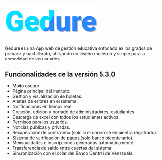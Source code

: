 # <img src='./frontend/src/img/gedure-logo-recto.svg' alt='Gedure Logo' width='300' />
Gedure es una App web de gestión educativa enfocado en los grados de primaria y bachillerato, utilizando un diseño moderno y simple para la comodidad de los usuarios.

## Funcionalidades de la versión 5.3.0
- Modo oscuro
- Página principal del instituto.
- Gestión y visualización de boletas.
- Alertas de errores en el sistema.
- Notificaciones en tiempo real.
- Creación, edición y borrado de administradores, estudiantes.
- Descarga de excel con todos los estudiantes activos.
- Permisos para los usuarios.
- Noticias públicas y privadas.
- Recuperación de contraseña (solo si el correo se encuentra registrado).
- Sistema de verificación de pagos (solo banco bicentenario).
- Mensualidades e inscripciones generadas automáticamente.
- Transferencia de saldo entre cuentas del sistema.
- Sincronización con el dolar del Banco Central de Venezuela.